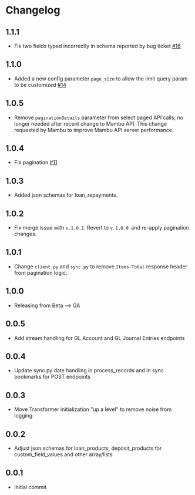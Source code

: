# Changelog

## 1.1.1

 * Fix two fields typed incorrectly in schema reported by bug ticket [#16](https://github.com/singer-io/tap-mambu/pull/16)

## 1.1.0
  * Added a new config parameter `page_size` to allow the limit query param to be customized [#14](https://github.com/singer-io/tap-mambu/pull/14)

## 1.0.5
 * Remove `paginationDetails` parameter from select paged API calls; no longer needed after recent change to Mambu API. This change requested by Mambu to improve Mambu API server performance.

## 1.0.4
 * Fix pagination [#11](https://github.com/singer-io/tap-mambu/pull/11)

## 1.0.3
 * Added json schemas for loan_repayments.

## 1.0.2
 * Fix merge issue with `v.1.0.1`. Revert to `v.1.0.0 `and re-apply pagination changes.

## 1.0.1
 * Change `client.py` and `sync.py` to remove `Items-Total` response header from pagination logic.

## 1.0.0
 * Releasing from Beta --> GA

## 0.0.5
  * Add stream handling for GL Account and GL Journal Entries endpoints

## 0.0.4
  * Update sync.py date handling in process_records and in sync bookmarks for POST endpoints

## 0.0.3
  * Move Transformer initialization "up a level" to remove noise from logging

## 0.0.2
  * Adjust json schemas for loan_products, deposit_products for custom_field_values and other array/lists

## 0.0.1
  * Initial commit
